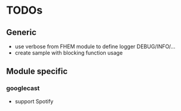 # TODOs

## Generic
 - use verbose from FHEM module to define logger DEBUG/INFO/...
 - create sample with blocking function usage

## Module specific
### googlecast
 - support Spotify